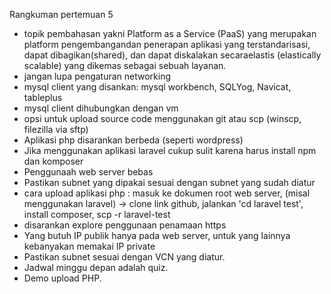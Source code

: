 Rangkuman pertemuan 5
- topik pembahasan yakni Platform as a Service (PaaS) yang merupakan platform pengembangandan penerapan aplikasi yang terstandarisasi, dapat dibagikan(shared), dan dapat diskalakan secaraelastis (elastically scalable) yang dikemas sebagai sebuah layanan. 
- jangan lupa pengaturan networking
- mysql client yang disankan: mysql workbench, SQLYog, Navicat, tableplus
- mysql client dihubungkan dengan vm
- opsi untuk upload source code menggunakan git atau scp (winscp, filezilla via sftp)
- Aplikasi php disarankan berbeda (seperti wordpress)
- Jika menggunakan aplikasi laravel cukup sulit karena harus install npm dan komposer
- Penggunaah web server bebas
- Pastikan subnet yang dipakai sesuai dengan subnet yang sudah diatur
- cara upload aplikasi php : masuk ke dokumen root web server, (misal menggunakan laravel) -> clone link github, jalankan 'cd laravel test', install composer, scp -r laravel-test
- disarankan explore penggunaan penamaan https
- Yang butuh IP publik hanya pada web server, untuk yang lainnya kebanyakan memakai IP private
- Pastikan subnet sesuai dengan VCN yang diatur.
- Jadwal minggu depan adalah quiz.
- Demo upload PHP.
